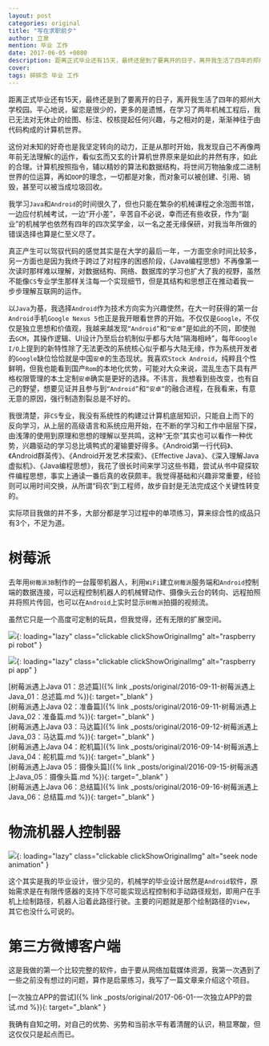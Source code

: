 ```yaml
---
layout: post
categories: original
title: "写在求职前夕"
author: 立泉
mention: 毕业 工作
date: 2017-06-05 +0800
description: 距离正式毕业还有15天，最终还是到了要离开的日子，离开我生活了四年的郑州大学校园。平心地说，留恋是很少的，更多的是遗憾，在学习了两年机械工程后，我已无法对无休止的绘图、标注、校核提起任何兴趣，与之相对的是，渐渐神往于由代码构成的计算机世界。
cover: 
tags: 碎碎念 毕业 工作
---
```


距离正式毕业还有15天，最终还是到了要离开的日子，离开我生活了四年的郑州大学校园。平心地说，留恋是很少的，更多的是遗憾，在学习了两年机械工程后，我已无法对无休止的绘图、标注、校核提起任何兴趣，与之相对的是，渐渐神往于由代码构成的计算机世界。

这份对未知的好奇也是我坚定转向的动力，正是从那时开始，我发现自己不再像两年前无法理解`C`的运作，看似玄而又玄的计算机世界原来是如此的井然有序，如此的合理。计算机按照指令，辅以精妙的算法和数据结构，将世间万物抽象成二进制世界的位运算，再如`OOP`的理念，一切都是对象，而对象可以被创建、引用、销毁，甚至可以被当成垃圾回收。

我学习`Java`和`Android`的时间很久了，但也只能在繁杂的机械课程之余泡图书馆，一边应付机械考试，一边“开小差”，辛苦自不必说，幸而还有些收获，作为“副业”的机械学也依然有四年的四次奖学金，以一名之差无缘保研，对我当年所做的错误选择也算是仁至义尽了。

真正产生可以驾驭代码的感觉其实是在大学的最后一年，一方面空余时间比较多，另一方面也是因为我终于跨过了对程序的困惑阶段，《Java编程思想》不再像第一次读时那样难以理解，对数据结构、网络、数据库的学习也扩大了我的视野，虽然不能像`CS`专业学生那样关注每一个实现细节，但是其结构和思想正在推动着我一步步理解互联网的运作。

以`Java`为基，我选择`Android`作为技术方向实为兴趣使然，在大一时获得的第一台`Android`手机`Google Nexus 5`也正是我开眼看世界的开始。不仅仅是`Google`，不仅仅是独立思想和价值观，我越来越发现`“Android”`和`“安卓”`是如此的不同，即使抛去`GCM`，其操作逻辑、UI设计乃至后台机制似乎都与大陆“隔海相峙”，每年`Google I/O`上提到的新特性除了无法更改的系统核心似乎都与大陆无缘，作为系统开发者的`Google`缺位恰恰就是中国`安卓`的生态现状。我喜欢`Stock Android`，纯粹且个性鲜明，但我也能看到国产`Rom`的本地化优势，可能对大众来说，混乱生态下具有严格权限管理的本土定制`安卓`确实是更好的选择。不讳言，我想看到些改变，也有自己的野望，想要见证并且参与到`“Android”`和`“安卓”`的融合进程，在我看来，有意无意的原因，强行制造割裂总是不好的。

我很清楚，非`CS`专业，我没有系统性的构建过计算机底层知识，只能自上而下的反向学习，从上层的高级语言和系统应用开始，在不断的学习和工作中层层下探，由浅薄的使用到原理和思想的理解以至共鸣，这种“无奈”其实也可以看作一种优势，兴趣驱动的学习总比填鸭式的灌输要好得多。《Android第一行代码》、《Android群英传》、《Android开发艺术探索》、《Effective Java》、《深入理解Java虚拟机》、《Java编程思想》，我花了很长时间来学习这些书籍，尝试从书中窥探软件编程思想，事实上通读一番后真的收获颇丰。我觉得基础和兴趣非常重要，经验则可以用时间交换，从所谓“码农”到工程师，故步自封是无法完成这个关键性转变的。

实际项目我做的并不多，大部分都是学习过程中的单项练习，算来综合性的成品只有3个，不足为道。

# 树莓派

去年用`树莓派3B`制作的一台履带机器人，利用`WiFi`建立`树莓派`服务端和`Android`控制端的数据连接，可以远程控制机器人的机械臂动作、摄像头云台的转向、远程拍照并将照片传回，也可以在`Android`上实时显示`树莓派`拍摄的视频流。

虽然它只是一个高度可定制的玩具，但我觉得，还有无限的扩展空间。

![](https://apqx.oss-cn-hangzhou.aliyuncs.com/blog/20170605/pi_robot_thumb.jpg){: loading="lazy" class="clickable clickShowOriginalImg" alt="raspberry pi robot" }

![](https://apqx.oss-cn-hangzhou.aliyuncs.com/blog/20170605/pi_controller_android.png){: loading="lazy" class="clickable clickShowOriginalImg" alt="raspberry pi app" }

[树莓派遇上Java 01：总述篇]({% link _posts/original/2016-09-11-树莓派遇上Java_01：总述篇.md %}){: target="_blank" }  
[树莓派遇上Java 02：准备篇]({% link _posts/original/2016-09-11-树莓派遇上Java_02：准备篇.md %}){: target="_blank" }  
[树莓派遇上Java 03：马达篇]({% link _posts/original/2016-09-12-树莓派遇上Java_03：马达篇.md %}){: target="_blank" }  
[树莓派遇上Java 04：舵机篇]({% link _posts/original/2016-09-14-树莓派遇上Java_04：舵机篇.md %}){: target="_blank" }  
[树莓派遇上Java 05：摄像头篇]({% link _posts/original/2016-09-15-树莓派遇上Java_05：摄像头篇.md %}){: target="_blank" }  
[树莓派遇上Java 06：总结篇]({% link _posts/original/2016-09-16-树莓派遇上Java_06：总结篇.md %}){: target="_blank" }

# 物流机器人控制器

![](https://apqx.oss-cn-hangzhou.aliyuncs.com/blog/20170605/graduate_project_seek_node_android.gif){: loading="lazy" class="clickable clickShowOriginalImg" alt="seek node animation" }

这个其实是我的毕业设计，很少见的，机械学的毕业设计居然是`Android`软件，原始需求是在有限传感器的支持下尽可能实现远程控制和手动路径规划，即用户在手机上绘制路径，机器人沿着此路径行驶。主要的问题就是那个绘制路径的`View`，其它也没什么可说的。

# 第三方微博客户端

这是我做的第一个比较完整的软件，由于要从网络加载媒体资源，我第一次遇到了一些之前没有想过的问题，算作是启蒙练习，我写了一篇文章来介绍这个项目。

[一次独立APP的尝试]({% link _posts/original/2017-06-01-一次独立APP的尝试.md %}){: target="_blank" }

我确有自知之明，对自己的优势、劣势和当前水平有着清醒的认识，稍显寒酸，但这仅仅只是起点而已。